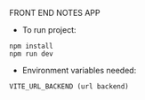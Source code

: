 FRONT END NOTES APP

* To run project:
```
npm install
npm run dev
```

* Environment variables needed:
```
VITE_URL_BACKEND (url backend)

```